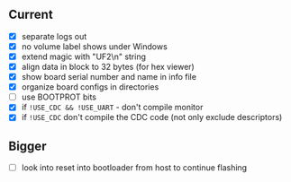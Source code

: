 ## Current
* [x] separate logs out
* [x] no volume label shows under Windows
* [x] extend magic with "UF2\n" string
* [x] align data in block to 32 bytes (for hex viewer)
* [x] show board serial number and name in info file
* [x] organize board configs in directories
* [ ] use BOOTPROT bits
* [x] if `!USE_CDC && !USE_UART` - don't compile monitor
* [x] if `!USE_CDC` don't compile the CDC code (not only exclude descriptors)

## Bigger
* [ ] look into reset into bootloader from host to continue flashing
